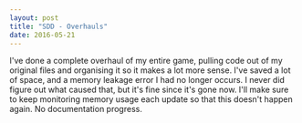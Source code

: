 ```yaml
---
layout: post
title: "SDD - Overhauls"
date: 2016-05-21
---
```


I've done a complete overhaul of my entire game, pulling code out of my original files and organising it so it makes a lot more sense. I've saved a lot of space, and a memory leakage error I had no longer occurs. I never did figure out what caused that, but it's fine since it's gone now. I'll make sure to keep monitoring memory usage each update so that this doesn't happen again. No documentation progress.